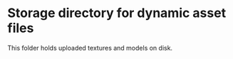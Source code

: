 # Storage directory for dynamic asset files

This folder holds uploaded textures and models on disk.